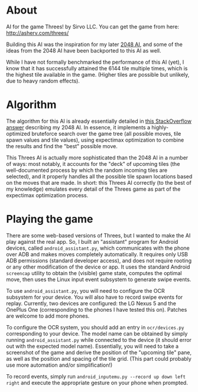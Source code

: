 # About

AI for the game Threes! by Sirvo LLC. You can get the game from here: http://asherv.com/threes/

Building this AI was the inspiration for my later [2048 AI](https://github.com/nneonneo/2048-ai), and some of the ideas from the 2048 AI have been backported to this AI as well.

While I have not formally benchmarked the performance of this AI (yet), I know that it has successfully attained the 6144 tile multiple times, which is the highest tile available in the game. (Higher tiles are possible but unlikely, due to heavy random effects).

# Algorithm

The algorithm for this AI is already essentially detailed in [this StackOverflow answer](http://stackoverflow.com/a/22498940/1204143) describing my 2048 AI. In essence, it implements a highly-optimized bruteforce search over the game tree (all possible moves, tile spawn values and tile values), using expectimax optimization to combine the results and find the "best" possible move.

This Threes AI is actually more sophisticated than the 2048 AI in a number of ways: most notably, it accounts for the "deck" of upcoming tiles (the well-documented process by which the random incoming tiles are selected), and it properly handles all the possible tile spawn locations based on the moves that are made. In short: this Threes AI correctly (to the best of my knowledge) emulates every detail of the Threes game as part of the expectimax optimization process.

# Playing the game

There are some web-based versions of Threes, but I wanted to make the AI play against the real app. So, I built an "assistant" program for Android devices, called `android_assistant.py`, which communicates with the phone over ADB and makes moves completely automatically. It requires only USB ADB permissions (standard developer access), and does not require rooting or any other modification of the device or app. It uses the standard Android `screencap` utility to obtain the (visible) game state, computes the optimal move, then uses the Linux input event subsystem to generate swipe events.

To use `android_assistant.py`, you will need to configure the OCR subsystem for your device. You will also have to record swipe events for replay. Currently, two devices are configured: the LG Nexus 5 and the OnePlus One (corresponding to the phones I have tested this on). Patches are welcome to add more phones.

To configure the OCR system, you should add an entry in `ocr/devices.py` corresponding to your device. The model name can be obtained by simply running `android_assistant.py` while connected to the device (it should error out with the expected model name). Essentially, you will need to take a screenshot of the game and derive the position of the "upcoming tile" pane, as well as the position and spacing of the tile grid. (This part could probably use more automation and/or simplification!)

To record events, simply run `android_inputemu.py --record up down left right` and execute the appropriate gesture on your phone when prompted.

